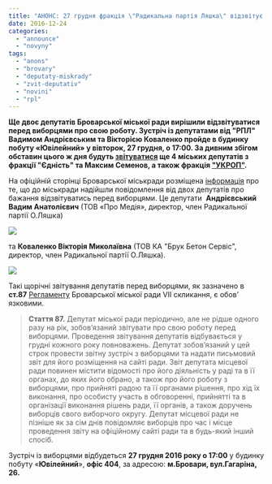 ```yaml
---
title: "АНОНС: 27 грудня фракція \"Радикальна партія Ляшка\" відзвітує перед броварчанами"
date: 2016-12-24
categories: 
  - "announce"
  - "novyny"
tags: 
  - "anons"
  - "brovary"
  - "deputaty-miskrady"
  - "zvit-deputativ"
  - "novini"
  - "rpl"
---
```


**Ще двоє депутатів Броварської міської ради вирішили відзвітуватися перед виборцями про свою роботу. Зустріч із депутатами від "РПЛ" Вадимом Андрієвським та Вікторією Коваленко пройде в будинку побуту «Ювілейний» у вівторок, 27 грудня, о 17:00. За дивним збігом обставин цього ж дня будуть [звітуватися](https://mpz.brovary.org/anons-27-grudnya-vidzvituyutsya-deputaty-vid-fraktsiyi-yednist-ta-maksym-semenov/) ще 4 міських депутатів з фракції "Єдність" та Максим Семенов, а також фракція ["УКРОП"](https://mpz.brovary.org/anons-27-grudnya-vidbudetsya-zvit-deputativ-vid-fraktsiyi-ukrop/).**

На офіційній сторінці Броварської міськради розміщена [інформація](http://brovary-rada.gov.ua/news/14642.html) про те, що до міськради надійшли повідомлення від двох депутатів про бажання відзвітуватись перед виборцями. Це депутати  **Андрієвський** **Вадим Анатолієвич** (ТОВ «Про Медія», директор, член Радикальної партії О.Ляшка)

[![](https://mpz.brovary.org/wp-content/uploads/2016/12/Vadym-Andriyevskyj-RPL.jpg)](https://mpz.brovary.org/wp-content/uploads/2016/12/Vadym-Andriyevskyj-RPL.jpg)

та **Коваленко Вікторія Миколаївна** (ТОВ КА "Брук Бетон Сервіс", директор, член Радикальної партії О.Ляшка).

[![](https://mpz.brovary.org/wp-content/uploads/2016/12/Viktoriya-Kovalenko-RPL.jpg)](https://mpz.brovary.org/wp-content/uploads/2016/12/Viktoriya-Kovalenko-RPL.jpg)

Такі щорічні звітування депутатів перед виборцями, як зазначено в **ст.87** [Регламенту](https://onedrive.live.com/view.aspx?resid=72571393D4771099!7232&ithint=file%2cdoc&app=Word&authkey=!AN12dNcV2BkBCmw) Броварської міської ради VII скликання, є обов’ язковими.

> **Стаття 87.** Депутат міської ради періодично, але не рідше одного разу на рік, зобов’язаний звітувати про свою роботу перед виборцями. Проведення звітування депутатів відбувається у грудні кожного року повноважень. Депутат зобов’язаний у цей строк провести звітну зустріч з виборцями та надати письмовий звіт для його розміщення на сайті ради. Звіт депутата місцевої ради повинен містити відомості про його діяльність у раді та в її органах, до яких його обрано, а також про його роботу з виборцями, про прийняті радою та її органами рішення, про хід їх виконання, про особисту участь в обговоренні, прийнятті та в організації виконання рішень ради, її органів, а також доручень виборців свого виборчого округу. Депутат місцевої ради не пізніше як за сім днів повідомляє виборців про час і місце проведення звіту на офіційному сайті ради та в будь-який інший спосіб.

Зустріч із виборцями відбудеться **27 грудня 2016 року о 17:00** у будинку побуту «**Ювілейний**», **офіс 404**, за адресою: **м.Бровари, вул.Гагаріна, 26.**
